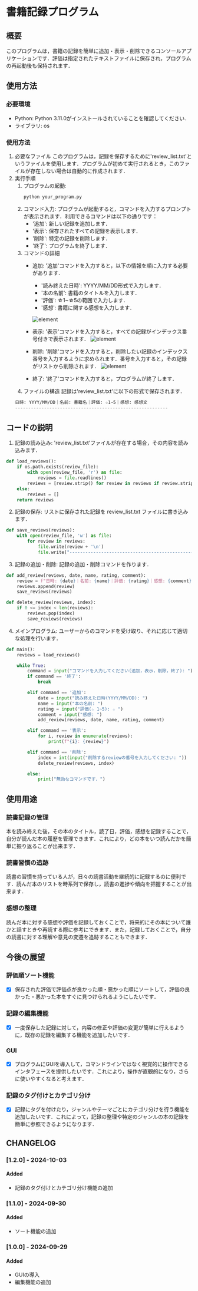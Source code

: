 # 書籍記録プログラム
## 概要
このプログラムは，書籍の記録を簡単に追加・表示・削除できるコンソールアプリケーションです．評価は指定されたテキストファイルに保存され，プログラムの再起動後も保持されます．

## 使用方法
### 必要環境
- Python: Python 3.11.0がインストールされていることを確認してください．
- ライブラリ: os

### 使用方法
1. 必要なファイル
このプログラムは，記録を保存するために'review_list.txt'というファイルを使用します．プログラムが初めて実行されるとき，このファイルが存在しない場合は自動的に作成されます．
2. 実行手順
   1. プログラムの起動: 
      ```bash
      python your_program.py
      ```
   2. コマンド入力:
   プログラムが起動すると，コマンドを入力するプロンプトが表示されます．利用できるコマンドは以下の通りです：
      - '追加': 新しい記録を追加します．
      - '表示': 保存されたすべての記録を表示します．
      - '削除': 特定の記録を削除します．
      - '終了': プログラムを終了します．
   3. コマンドの詳細
      - 追加: '追加'コマンドを入力すると，以下の情報を順に入力する必要があります．
        - '読み終えた日時': YYYY/MM/DD形式で入力します．
        - '本の名前': 書籍のタイトルを入力します．
        - '評価': ☆1~☆5の範囲で入力します．
        - '感想': 書籍に関する感想を入力します．
      
        ![element](add.png)
      - 表示: '表示'コマンドを入力すると，すべての記録がインデックス番号付きで表示されます．
        ![element](print.png)
      - 削除: '削除'コマンドを入力すると，削除したい記録のインデックス番号を入力するように求められます．番号を入力すると，その記録がリストから削除されます．
        ![element](delete.png)
      - 終了: '終了'コマンドを入力すると，プログラムが終了します．
   4. ファイルの構造
   記録は'review_list.txt'に以下の形式で保存されます．
   ```markdown
   日時: YYYY/MM/DD｜名前: 書籍名｜評価: ☆1~5｜感想: 感想文
   ----------------------------------------------------------
   ```

## コードの説明
1. 記録の読み込み: 'review_list.txt'ファイルが存在する場合，その内容を読み込みます．
```python
def load_reviews():
    if os.path.exists(review_file):
        with open(review_file, 'r') as file:
            reviews = file.readlines()
        reviews = [review.strip() for review in reviews if review.strip() != "------------------------------------------------------------------------"]
    else:
        reviews = []
    return reviews
```
2. 記録の保存: リストに保存された記録を review_list.txt ファイルに書き込みます．
```python
def save_reviews(reviews):
    with open(review_file, 'w') as file:
        for review in reviews:
            file.write(review + '\n')
            file.write("------------------------------------------------------------------------\n")
```
3. 記録の追加・削除: 記録の追加・削除コマンドを作ります．
```python
def add_review(reviews, date, name, rating, comment):
    review = f"日時: {date}｜名前: {name}｜評価: {rating}｜感想: {comment}"
    reviews.append(review)
    save_reviews(reviews)

def delete_review(reviews, index):
    if 0 <= index < len(reviews):
        reviews.pop(index)
        save_reviews(reviews)
```
4. メインプログラム: ユーザーからのコマンドを受け取り、それに応じて適切な処理を行います．
```python
def main():
    reviews = load_reviews()

    while True:
        command = input("コマンドを入力してください(追加，表示，削除，終了): ")
        if command == '終了':
            break

        elif command == '追加':
            date = input("読み終えた日時(YYYY/MM/DD): ")
            name = input("本の名前: ")
            rating = input("評価(☆ 1~5): ☆ ")
            comment = input("感想: ")
            add_review(reviews, date, name, rating, comment)

        elif command == '表示':
            for i, review in enumerate(reviews):
                print(f"{i}: {review}")

        elif command == '削除':
            index = int(input("削除するreviewの番号を入力してください: "))
            delete_review(reviews, index)

        else:
            print("無効なコマンドです．")
```

## 使用用途
### 読書記録の管理
本を読み終えた後，その本のタイトル，読了日，評価，感想を記録することで，自分が読んだ本の履歴を管理できます．これにより，どの本をいつ読んだかを簡単に振り返ることが出来ます．
### 読書習慣の追跡
読書の習慣を持っている人が，日々の読書活動を継続的に記録するのに便利です．読んだ本のリストを時系列で保存し，読書の進捗や傾向を把握することが出来ます．
### 感想の整理
読んだ本に対する感想や評価を記録しておくことで，将来的にその本について誰かと話すときや再読する際に参考にできます．また，記録しておくことで，自分の読書に対する理解や意見の変遷を追跡することもできます．

## 今後の展望
### 評価順ソート機能
- [x] 保存された評価で評価点が良かった順・悪かった順にソートして，評価の良かった・悪かった本をすぐに見つけられるようにしたいです．
### 記録の編集機能
- [x] 一度保存した記録に対して，内容の修正や評価の変更が簡単に行えるように，既存の記録を編集する機能を追加したいです．
### GUI
- [x] プログラムにGUIを導入して，コマンドラインではなく視覚的に操作できるインタフェースを提供したいです．これにより，操作が直観的になり，さらに使いやすくなると考えます．
### 記録のタグ付けとカテゴリ分け
- [x] 記録にタグを付けたり，ジャンルやテーマごとにカテゴリ分けを行う機能を追加したいです．これによって，記録の整理や特定のジャンルの本の記録を簡単に参照できるようになります．


## CHANGELOG

### [1.2.0] - 2024-10-03
#### Added
- 記録のタグ付けとカテゴリ分け機能の追加

### [1.1.0] - 2024-09-30
#### Added
- ソート機能の追加

### [1.0.0] - 2024-09-29
#### Added
- GUIの導入
- 編集機能の追加
